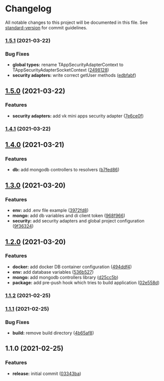 # Changelog

All notable changes to this project will be documented in this file. See [standard-version](https://github.com/conventional-changelog/standard-version) for commit guidelines.

### [1.5.1](https://github.com/wolframdeus/graphql-backend-template/compare/v1.5.0...v1.5.1) (2021-03-22)


### Bug Fixes

* **global types:** rename TAppSecurityAdapterContext to TAppSecurityAdapterSocketContext ([2498128](https://github.com/wolframdeus/graphql-backend-template/commit/24981282cc702c43ed6c96b0bf2ba84a1855eaf3))
* **security adapters:** write correct getUser methods ([edbfabf](https://github.com/wolframdeus/graphql-backend-template/commit/edbfabfdb75612bf81b635c3d818c322b6c4d3f8))

## [1.5.0](https://github.com/wolframdeus/graphql-backend-template/compare/v1.4.1...v1.5.0) (2021-03-22)


### Features

* **security adapters:** add vk mini apps security adapter ([7e6ce0f](https://github.com/wolframdeus/graphql-backend-template/commit/7e6ce0ff95a888c5121ba62bbfce68e9dbec5659))

### [1.4.1](https://github.com/wolframdeus/graphql-backend-template/compare/v1.4.0...v1.4.1) (2021-03-22)

## [1.4.0](https://github.com/wolframdeus/graphql-backend-template/compare/v1.3.0...v1.4.0) (2021-03-21)


### Features

* **db:** add mongodb controllers to resolvers ([b7fed86](https://github.com/wolframdeus/graphql-backend-template/commit/b7fed864b8e1d8162f19dadd075e405262c427fe))

## [1.3.0](https://github.com/wolframdeus/graphql-backend-template/compare/v1.2.0...v1.3.0) (2021-03-20)


### Features

* **env:** add .env file example ([3972fd8](https://github.com/wolframdeus/graphql-backend-template/commit/3972fd8085e5900986544d3b2d314fc557873339))
* **mongo:** add db variables and di client token ([968f966](https://github.com/wolframdeus/graphql-backend-template/commit/968f966d5f7ac88ee09e3686d3611720a0897967))
* **security:** add security adapters and global project configuration ([9f36324](https://github.com/wolframdeus/graphql-backend-template/commit/9f36324780b5b6bdc16e9554da82170c72272075))

## [1.2.0](https://github.com/wolframdeus/graphql-backend-template/compare/v1.1.2...v1.2.0) (2021-03-20)


### Features

* **docker:** add docker DB container configuration ([494ddf4](https://github.com/wolframdeus/graphql-backend-template/commit/494ddf4501abb668fca159c55d87f9a5ec59edbe))
* **env:** add database variables ([536b527](https://github.com/wolframdeus/graphql-backend-template/commit/536b52751abd1eb5f8b5f2ec0c78f28bda193064))
* **mongo:** add mongodb controllers library ([d25cc5b](https://github.com/wolframdeus/graphql-backend-template/commit/d25cc5bde32c71cc2992f51c40a6a0a9d20c7cb9))
* **package:** add pre-push hook which tries to build application ([02e558d](https://github.com/wolframdeus/graphql-backend-template/commit/02e558dff23b7f2976870f382138aa69b0414596))

### [1.1.2](https://github.com/wolframdeus/graphql-backend-template/compare/v1.1.1...v1.1.2) (2021-02-25)

### [1.1.1](https://github.com/wolframdeus/graphql-backend-template/compare/v1.1.0...v1.1.1) (2021-02-25)


### Bug Fixes

* **build:** remove build directory ([4b65af8](https://github.com/wolframdeus/graphql-backend-template/commit/4b65af89e7c23f3ee9c87b18b7d94bf77f981ed3))

## 1.1.0 (2021-02-25)


### Features

* **release:** initial commit ([03343ba](https://github.com/wolframdeus/graphql-backend-template/commit/03343ba10a9a91cc95a11202cebf218bf758029c))
